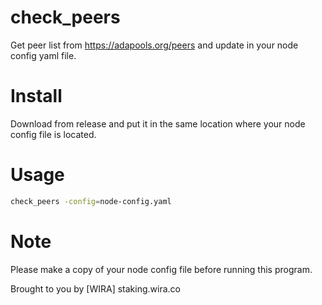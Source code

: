 # check_peers
Get peer list from https://adapools.org/peers and update in your node config yaml file.

# Install
Download from release and put it in the same location where your node config file is located.

# Usage

```bash
check_peers -config=node-config.yaml
```

# Note
Please make a copy of your node config file before running this program.

Brought to you by [WIRA] staking.wira.co
